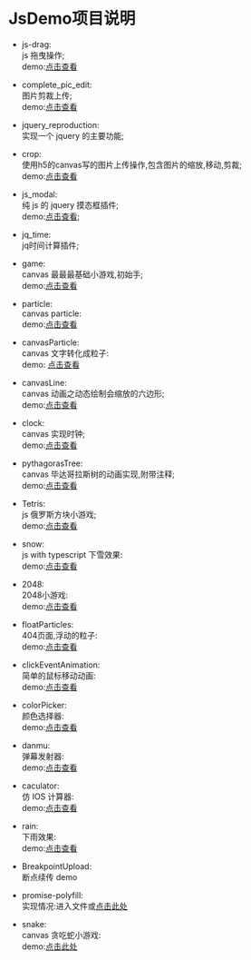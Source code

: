 # JsDemo项目说明
- js-drag:  
js 拖曳操作;  
demo:[点击查看](https://grewer.github.io/JsDemo/Js-drag/)

- complete_pic_edit:  
图片剪裁上传;  
demo:[点击查看](https://grewer.github.io/JsDemo/complete_pic_edit/)

- jquery_reproduction:  
实现一个 jquery 的主要功能;  

- crop:  
使用h5的canvas写的图片上传操作,包含图片的缩放,移动,剪裁;  
demo:[点击查看](https://grewer.github.io/JsDemo/crop/crop.html)

- js_modal:  
纯 js 的 jquery 摸态框插件;  
demo:[点击查看](https://grewer.github.io/JsDemo/js_modal/modal_box.html);  

- jq_time:  
jq时间计算插件;

- game:  
canvas 最最最基础小游戏,初始手;  
demo:[点击查看](https://grewer.github.io/JsDemo/game/canvasGame.html)  

- particle:  
canvas particle:  
demo:[点击查看](https://grewer.github.io/JsDemo/particles/)  

- canvasParticle:  
canvas 文字转化成粒子:  
demo: <a target="_blank" href="https://grewer.github.io/JsDemo/canvasParticle/">点击查看</a>   

- canvasLine:  
canvas 动画之动态绘制会缩放的六边形;  
demo:[点击查看](https://grewer.github.io/JsDemo/canvasLine/)

- clock:  
canvas 实现时钟;  
demo:[点击查看](https://grewer.github.io/JsDemo/clock/step3.html)

- pythagorasTree:  
canvas 毕达哥拉斯树的动画实现,附带注释;  
demo:[点击查看](https://grewer.github.io/JsDemo/pythagorasTree/pythagorasTree.html)

- Tetris:  
js 俄罗斯方块小游戏;  
demo:[点击查看](https://grewer.github.io/JsDemo/Tetris/)

- snow:  
js with typescript 下雪效果:  
demo:[点击查看](https://grewer.github.io/JsDemo/snow/)  

- 2048:  
2048小游戏:  
demo:[点击查看](https://grewer.github.io/JsDemo/2048/)  

- floatParticles:  
404页面,浮动的粒子:  
demo:[点击查看](https://grewer.github.io/JsDemo/floatParticles/)

- clickEventAnimation:  
简单的鼠标移动动画:  
demo:[点击查看](https://grewer.github.io/JsDemo/clickEventAnimation/)

- colorPicker:  
颜色选择器:  
demo:[点击查看](https://grewer.github.io/JsDemo/colorPicker/)  

- danmu:  
弹幕发射器:  
demo:[点击查看](https://grewer.github.io/JsDemo/danmu/)  

- caculator:  
仿 IOS 计算器:  
demo:[点击查看](https://grewer.github.io/JsDemo/caculator/)
 
- rain:  
下雨效果:  
demo:[点击查看](https://grewer.github.io/JsDemo/rain/)

- BreakpointUpload:  
断点续传 demo  

- promise-polyfill:  
实现情况:进入文件或[点击此处](https://github.com/Grewer/JsDemo/tree/master/promise-polyfill)

- snake:  
canvas 贪吃蛇小游戏:  
demo:[点击此处](https://grewer.github.io/JsDemo/snake/)
